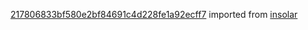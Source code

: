 [217806833bf580e2bf84691c4d228fe1a92ecff7](https://github.com/insolar/insolar/commit/217806833bf580e2bf84691c4d228fe1a92ecff7) imported from [insolar](https://github.com/insolar/insolar)
